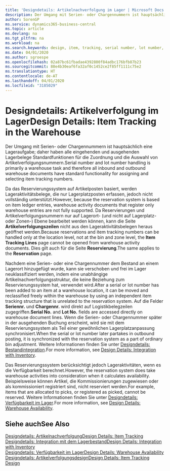 ```yaml
---
title: 'Designdetails: Artikelnachverfolgung im Lager | Microsoft Docs'
description: Der Umgang mit Serien- oder Chargennummern ist hauptsächlich eine Lageraufgabe; daher haben alle eingehenden und ausgehenden Lagerbelege Standardfunktionen für die Zuordnung und die Auswahl von Artikelverfolgungsnummern. Da das Reservierungssystem auf Artikelposten basiert, werden Lageraktivitätsbelege, die nur Lagerplatzposten erfassen, jedoch nicht vollständig unterstützt.
author: SorenGP
ms.service: dynamics365-business-central
ms.topic: article
ms.devlang: na
ms.tgt_pltfrm: na
ms.workload: na
ms.search.keywords: design, item, tracking, serial number, lot number, outbound documents
ms.date: 04/01/2020
ms.author: sgroespe
ms.openlocfilehash: 02a87bc61fbadae4392800f84adbc176bfb87b23
ms.sourcegitcommit: 88e4b30eaf6fa32af0c1452ce2f85ff1111c75e2
ms.translationtype: HT
ms.contentlocale: de-AT
ms.lasthandoff: 04/01/2020
ms.locfileid: "3185029"
---
```

# <a name="design-details-item-tracking-in-the-warehouse"></a><span data-ttu-id="e991a-104">Designdetails: Artikelverfolgung im Lager</span><span class="sxs-lookup"><span data-stu-id="e991a-104">Design Details: Item Tracking in the Warehouse</span></span>
<span data-ttu-id="e991a-105">Der Umgang mit Serien- oder Chargennummern ist hauptsächlich eine Lageraufgabe; daher haben alle eingehenden und ausgehenden Lagerbelege Standardfunktionen für die Zuordnung und die Auswahl von Artikelverfolgungsnummern.</span><span class="sxs-lookup"><span data-stu-id="e991a-105">Serial number and lot number handling is primarily a warehouse task and therefore all inbound and outbound warehouse documents have standard functionality for assigning and selecting item tracking numbers.</span></span>  

<span data-ttu-id="e991a-106">Da das Reservierungssystem auf Artikelposten basiert, werden Lageraktivitätsbelege, die nur Lagerplatzposten erfassen, jedoch nicht vollständig unterstützt.</span><span class="sxs-lookup"><span data-stu-id="e991a-106">However, because the reservation system is based on item ledger entries, warehouse activity documents that register only warehouse entries are not fully supported.</span></span> <span data-ttu-id="e991a-107">Da Reservierungen und Artikelverfolgungsnummern nur auf Lagerort- (und nicht auf Lagerplatz- oder Zonen-) Ebene bearbeitet werden können, kann die Seite **Artikelverfolgungszeilen** nicht aus den Lageraktivitätsbelegen heraus geöffnet werden.</span><span class="sxs-lookup"><span data-stu-id="e991a-107">Because reservations and item tracking numbers can be handled only at the location level, not at the bin and zone level, the **Item Tracking Lines** page cannot be opened from warehouse activity documents.</span></span> <span data-ttu-id="e991a-108">Dies gilt auch für die Seite **Reservierung**.</span><span class="sxs-lookup"><span data-stu-id="e991a-108">The same applies to the **Reservation** page.</span></span>  

<span data-ttu-id="e991a-109">Nachdem eine Serien- oder eine Chargennummer dem Bestand an einem Lagerort hinzugefügt wurde, kann sie verschoben und frei im Lager neuklassifiziert werden, indem eine unabhängige Artikelnachverfolgungsstruktur, die keine Beziehung zum Reservierungssystem hat, verwendet wird.</span><span class="sxs-lookup"><span data-stu-id="e991a-109">After a serial or lot number has been added to an item at a warehouse location, it can be moved and reclassified freely within the warehouse by using an independent item tracking structure that is unrelated to the reservation system.</span></span> <span data-ttu-id="e991a-110">Auf die Felder **Seriennr.** und **Chargennr.** wird direkt auf Logistikbelegzeilen zugegriffen.</span><span class="sxs-lookup"><span data-stu-id="e991a-110">**Serial No.** and **Lot No.** fields are accessed directly on warehouse document lines.</span></span> <span data-ttu-id="e991a-111">Wenn die Serien- oder Chargennummer später in der ausgehenden Buchung erscheint, wird sie mit dem Reservierungssystem als Teil einer gewöhnlichen Lagerplatzanpassung synchronisiert.</span><span class="sxs-lookup"><span data-stu-id="e991a-111">When the serial or lot number later partakes in outbound posting, it is synchronized with the reservation system as a part of ordinary bin adjustment.</span></span> <span data-ttu-id="e991a-112">Weitere Informationen finden Sie unter [Designdetails: Bestandintegration](design-details-integration-with-inventory.md).</span><span class="sxs-lookup"><span data-stu-id="e991a-112">For more information, see [Design Details: Integration with Inventory](design-details-integration-with-inventory.md).</span></span>  

<span data-ttu-id="e991a-113">Das Reservierungssystem berücksichtigt jedoch Lageraktivitäten, wenn es die Verfügbarkeit berechnet.</span><span class="sxs-lookup"><span data-stu-id="e991a-113">However, the reservation system does take warehouse activities into consideration when it calculates availability.</span></span> <span data-ttu-id="e991a-114">Beispielsweise können Artikel, die Kommissionierungen zugewiesen oder als kommissioniert registriert sind, nicht reserviert werden.</span><span class="sxs-lookup"><span data-stu-id="e991a-114">For example, items that are allocated to picks, or registered as picked, cannot be reserved.</span></span> <span data-ttu-id="e991a-115">Weitere Informationen finden Sie unter [Designdetails: Verfügbarkeit im Lager](design-details-availability-in-the-warehouse.md).</span><span class="sxs-lookup"><span data-stu-id="e991a-115">For more information, see [Design Details: Warehouse Availability](design-details-availability-in-the-warehouse.md).</span></span>

## <a name="see-also"></a><span data-ttu-id="e991a-116">Siehe auch</span><span class="sxs-lookup"><span data-stu-id="e991a-116">See Also</span></span>  
[<span data-ttu-id="e991a-117">Designdetails: Artikelnachverfolgung</span><span class="sxs-lookup"><span data-stu-id="e991a-117">Design Details: Item Tracking</span></span>](design-details-item-tracking.md)  
[<span data-ttu-id="e991a-118">Designdetails: Integration mit dem Lagerbestand</span><span class="sxs-lookup"><span data-stu-id="e991a-118">Design Details: Integration with Inventory</span></span>](design-details-integration-with-inventory.md)  
[<span data-ttu-id="e991a-119">Designdetails: Verfügbarkeit im Lager</span><span class="sxs-lookup"><span data-stu-id="e991a-119">Design Details: Warehouse Availability</span></span>](design-details-availability-in-the-warehouse.md)  
[<span data-ttu-id="e991a-120">Designdetails: Artikelverfolgungsdesign</span><span class="sxs-lookup"><span data-stu-id="e991a-120">Design Details: Item Tracking Design</span></span>](design-details-item-tracking-design.md)
